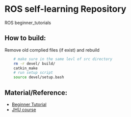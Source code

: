 # ROS self-learning Repository
ROS beginner_tutorials

## How to build:
Remove old complied files (if exist) and rebuild
``` bash
    # make sure in the same levl of src directory
    rm -r devel/ build/
    catkin_make
    # run setup script
    source devel/setup.bash
```

## Material/Reference:
* [Beginner Tutorial](http://wiki.ros.org/ROS/Tutorials)
* [JHU course](https://dscl.lcsr.jhu.edu/courses/me530-707-robot-systems-programming-spring-2017/)

